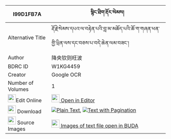 |I99D1FB7A|སྙིང་ཐིག་རྡོར་སེམས། 
| --- | --- 
|Alternative Title |རྡོ་རྗེ་སེམས་དཔའ་ལ་བརྟེན་པའི་བླ་མ་མཆོད་པའི་ཆོ་ག་གཞན་ཕན་གྱི་ཕྲིན་ལས་དང་བཅས་པ་བདེ་ཆེན་ལམ་བཟང་།
|Author| 降央钦则旺波
|BDRC ID | W1KG4459
|Creator | Google OCR
|Number of Volumes| 1
|<img width="25" src="https://img.icons8.com/color/25/000000/edit-property.png">Edit Online| [<img width="25" src="https://avatars.githubusercontent.com/u/45091458?s=200&v=4"> Open in Editor](http://editor.openpecha.org/I99D1FB7A)
|<img width="25" src="https://img.icons8.com/fluent/48/000000/download-2.png"/>  Download | [![](https://img.icons8.com/color/20/000000/txt.png)Plain Text](https://github.com/Openpecha/I99D1FB7A/releases/download/v1/nyingtik_dor_sem_plain_I99D1FB7A.zip), [![](https://img.icons8.com/color/20/000000/txt.png)Text with Pagination](https://github.com/Openpecha/I99D1FB7A/releases/download/v1/nyingtik_dor_sem_pages_I99D1FB7A.zip)
|<img width="25" src="https://img.icons8.com/plasticine/100/000000/pictures-folder.png"/>  Source Images | [<img width="25" src="https://library.bdrc.io/icons/BUDA-small.svg"> Images of text file open in BUDA](https://library.bdrc.io/show/bdr:W1KG4459)